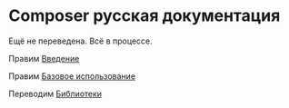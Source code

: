 # Сomposer русская документация

Ещё не переведена. Всё в процессе.

Правим [Введение](00-intro.md)

Правим [Базовое использование](01-basic-usage.md)

Переводим [Библиотеки](02-libraries.md)